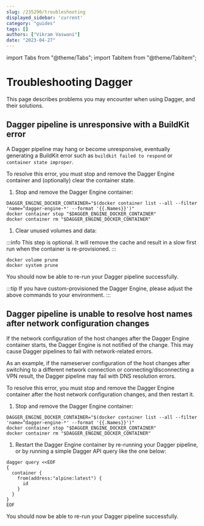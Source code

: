 ```yaml
---
slug: /235290/troubleshooting
displayed_sidebar: 'current'
category: "guides"
tags: []
authors: ["Vikram Vaswani"]
date: "2023-04-27"
---
```


import Tabs from "@theme/Tabs";
import TabItem from "@theme/TabItem";

# Troubleshooting Dagger

This page describes problems you may encounter when using Dagger, and their solutions.

## Dagger pipeline is unresponsive with a BuildKit error

A Dagger pipeline may hang or become unresponsive, eventually generating a BuildKit error such as `buildkit failed to respond` or `container state improper`.

To resolve this error, you must stop and remove the Dagger Engine container and (optionally) clear the container state.

1. Stop and remove the Dagger Engine container:

  ```shell
  DAGGER_ENGINE_DOCKER_CONTAINER="$(docker container list --all --filter 'name=^dagger-engine-*' --format '{{.Names}}')"
  docker container stop "$DAGGER_ENGINE_DOCKER_CONTAINER"
  docker container rm "$DAGGER_ENGINE_DOCKER_CONTAINER"
  ```

1. Clear unused volumes and data:

  :::info
  This step is optional. It will remove the cache and result in a slow first run when the container is re-provisioned.
  :::

  ```shell
  docker volume prune
  docker system prune
  ```

You should now be able to re-run your Dagger pipeline successfully.

:::tip
If you have custom-provisioned the Dagger Engine, please adjust the above commands to your environment.
:::


## Dagger pipeline is unable to resolve host names after network configuration changes

If the network configuration of the host changes after the Dagger Engine container starts, the Dagger Engine is not notified of the change. This may cause Dagger pipelines to fail with network-related errors.

As an example, if the nameserver configuration of the host changes after switching to a different network connection or connecting/disconnecting a VPN result, the Dagger pipeline may fail with DNS resolution errors.

To resolve this error, you must stop and remove the Dagger Engine container after the host network configuration changes, and then restart it.

1. Stop and remove the Dagger Engine container:

  ```shell
  DAGGER_ENGINE_DOCKER_CONTAINER="$(docker container list --all --filter 'name=^dagger-engine-*' --format '{{.Names}}')"
  docker container stop "$DAGGER_ENGINE_DOCKER_CONTAINER"
  docker container rm "$DAGGER_ENGINE_DOCKER_CONTAINER"
  ```

1. Restart the Dagger Engine container by re-running your Dagger pipeline, or by running a simple Dagger API query like the one below:

  ```
  dagger query <<EOF
  {
    container {
      from(address:"alpine:latest") {
        id
      }
    }
  }
  EOF
  ```

You should now be able to re-run your Dagger pipeline successfully.
